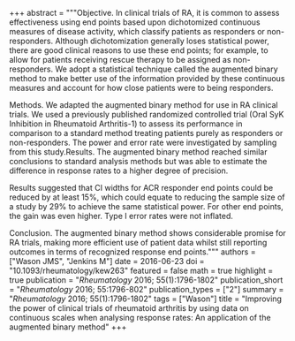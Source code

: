 +++
abstract = """Objective. In clinical trials of RA, it is common to assess effectiveness using end points based upon dichotomized continuous measures of disease activity, which classify patients as responders or non-responders. Although dichotomization generally loses statistical power, there are good clinical reasons to use these end points; for example, to allow for patients receiving rescue therapy to be assigned as non-responders. We adopt a statistical technique called the augmented binary method to make better use of the information provided by these continuous measures and account for how close patients were to being responders.

Methods. We adapted the augmented binary method for use in RA clinical trials. We used a previously published randomized controlled trial (Oral SyK Inhibition in Rheumatoid Arthritis-1) to assess its performance in comparison to a standard method treating patients purely as responders or non-responders. The power and error rate were investigated by sampling from this study.Results. The augmented binary method reached similar conclusions to standard analysis methods but was able to estimate the difference in response rates to a higher degree of precision.

Results suggested that CI widths for ACR responder end points could be reduced by at least 15%, which could equate to reducing the sample size of a study by 29% to achieve the same statistical power. For other end points, the gain was even higher. Type I error rates were not inflated.

Conclusion. The augmented binary method shows considerable promise for RA trials, making more efficient use of patient data whilst still reporting outcomes in terms of recognized response end points."""
authors = ["Wason JMS", "Jenkins M"]
date = 2016-06-23
doi = "10.1093/rheumatology/kew263"
featured = false
math = true
highlight = true
publication = "*Rheumatology* 2016; 55(1):1796-1802"
publication_short = "*Rheumatology* 2016; 55:1796-802"
publication_types = ["2"]
summary = "*Rheumatology* 2016; 55(1):1796-1802"
tags = ["Wason"]
title = "Improving the power of clinical trials of rheumatoid arthritis by using data on continuous scales when analysing response rates: An application of the augmented binary method"
+++
